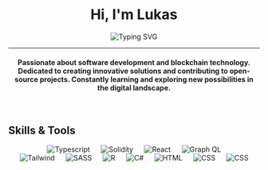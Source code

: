 <h1 align="center">Hi, I'm Lukas</h1>
<p align="center">
<img src="https://readme-typing-svg.demolab.com?font=Fira+Code&weight=700&size=25&duration=1777&pause=1000&color=3581F7&vCenter=true&center=true&color=3581F7&width=435&lines=Blockchain;Finance;Development" alt="Typing SVG"/>
</p>
<hr/>
<h4 align="center">Passionate about software development and blockchain technology. Dedicated to creating innovative solutions and contributing to open-source projects. Constantly learning and exploring new possibilities in the digital landscape.</h4>
<br>

## Skills & Tools

<p align="center"> 
  &emsp; 
    <img alt="Typescript" src="https://img.shields.io/badge/TypeScript-007ACC?style=for-the-badge&logo=typescript&logoColor=white">
  &emsp;
    <img alt="Solidity" src="https://img.shields.io/badge/Solidity-e6e6e6?style=for-the-badge&logo=solidity&logoColor=black">
    &emsp;
     <img alt="React" src="https://img.shields.io/badge/React-20232A?style=for-the-badge&logo=react&logoColor=61DAFB">
   &emsp;
     <img alt="Graph QL" src="https://img.shields.io/badge/GraphQl-E10098?style=for-the-badge&logo=graphql&logoColor=white">
  &emsp;
	  <br/>
     <img alt="Tailwind" src="https://img.shields.io/badge/Tailwind_CSS-38B2AC?style=for-the-badge&logo=tailwind-css&logoColor=white">
      &emsp;
	<img alt="SASS" src="https://img.shields.io/badge/SASS-hotpink.svg?style=for-the-badge&logo=SASS&logoColor=white">
      &emsp;	
    <img alt="R" src="https://img.shields.io/badge/R-276DC3?style=for-the-badge&logo=r&logoColor=white">
  &emsp;
    <img alt="C#" src="https://img.shields.io/badge/C%23-239120?style=for-the-badge&logo=c-sharp&logoColor=white">
  &emsp;
    <img alt="HTML" src="https://img.shields.io/badge/HTML5-E34F26?style=for-the-badge&logo=html5&logoColor=white"/>
      &emsp;
    <img alt="CSS" src="https://img.shields.io/badge/CSS3-1572B6?style=for-the-badge&logo=css3&logoColor=white"/>
	 &emsp;
 <img alt="CSS" src="https://img.shields.io/badge/Neovim-57A143?style=for-the-badge&logo=Neovim&logoColor=ffffff"/>
	   
&emsp; 
</p>
